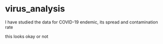# virus_analysis
I have studied the data for COVID-19 endemic, its spread and contamination rate


this looks okay or not

